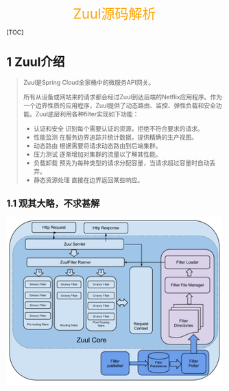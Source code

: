 <center><font color="#FFA500" size="6">Zuul源码解析</font></center>

[TOC]

# 1 Zuul介绍

> Zuul是Spring Cloud全家桶中的微服务API网关。
>
> 所有从设备或网站来的请求都会经过Zuul到达后端的Netflix应用程序。作为一个边界性质的应用程序，Zuul提供了动态路由、监控、弹性负载和安全功能。Zuul底层利用各种filter实现如下功能：
>
> - 认证和安全 识别每个需要认证的资源，拒绝不符合要求的请求。
> - 性能监测 在服务边界追踪并统计数据，提供精确的生产视图。
> - 动态路由 根据需要将请求动态路由到后端集群。
> - 压力测试 逐渐增加对集群的流量以了解其性能。
> - 负载卸载 预先为每种类型的请求分配容量，当请求超过容量时自动丢弃。
> - 静态资源处理 直接在边界返回某些响应。

## 1.1 观其大略，不求甚解

<img src="img/2279594-2e6134e4743b0483.png"/>

